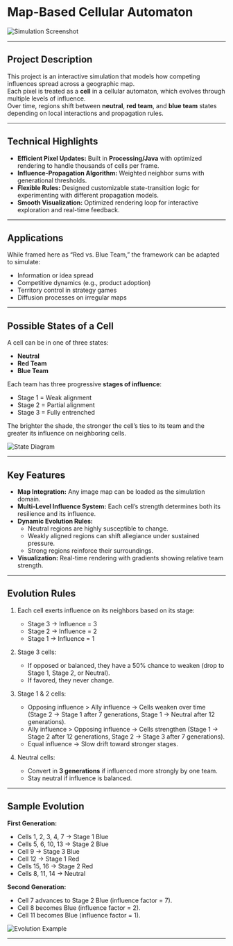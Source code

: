 # Map-Based Cellular Automaton  

![Simulation Screenshot](images/sample.png) <!-- Replace with your own image -->

---

## Project Description  

This project is an interactive simulation that models how competing influences spread across a geographic map.  
Each pixel is treated as a **cell** in a cellular automaton, which evolves through multiple levels of influence.  
Over time, regions shift between **neutral**, **red team**, and **blue team** states depending on local interactions and propagation rules.  

---

## Technical Highlights  

- **Efficient Pixel Updates:** Built in **Processing/Java** with optimized rendering to handle thousands of cells per frame.  
- **Influence-Propagation Algorithm:** Weighted neighbor sums with generational thresholds.  
- **Flexible Rules:** Designed customizable state-transition logic for experimenting with different propagation models.  
- **Smooth Visualization:** Optimized rendering loop for interactive exploration and real-time feedback.  

---

## Applications  

While framed here as “Red vs. Blue Team,” the framework can be adapted to simulate:  

- Information or idea spread  
- Competitive dynamics (e.g., product adoption)  
- Territory control in strategy games  
- Diffusion processes on irregular maps  

---

## Possible States of a Cell  

A cell can be in one of three states:  

- **Neutral**  
- **Red Team**  
- **Blue Team**  

Each team has three progressive **stages of influence**:  

- Stage 1 = Weak alignment  
- Stage 2 = Partial alignment  
- Stage 3 = Fully entrenched  

The brighter the shade, the stronger the cell’s ties to its team and the greater its influence on neighboring cells.  

![State Diagram](images/states.png) <!-- Replace with your own diagram -->

---

## Key Features  

- **Map Integration:** Any image map can be loaded as the simulation domain.  
- **Multi-Level Influence System:** Each cell’s strength determines both its resilience and its influence.  
- **Dynamic Evolution Rules:**  
  - Neutral regions are highly susceptible to change.  
  - Weakly aligned regions can shift allegiance under sustained pressure.  
  - Strong regions reinforce their surroundings.  
- **Visualization:** Real-time rendering with gradients showing relative team strength.  

---

## Evolution Rules  

1. Each cell exerts influence on its neighbors based on its stage:  
   - Stage 3 → Influence = 3  
   - Stage 2 → Influence = 2  
   - Stage 1 → Influence = 1  

2. Stage 3 cells:  
   - If opposed or balanced, they have a 50% chance to weaken (drop to Stage 1, Stage 2, or Neutral).  
   - If favored, they never change.  

3. Stage 1 & 2 cells:  
   - Opposing influence > Ally influence → Cells weaken over time (Stage 2 → Stage 1 after 7 generations, Stage 1 → Neutral after 12 generations).  
   - Ally influence > Opposing influence → Cells strengthen (Stage 1 → Stage 2 after 12 generations, Stage 2 → Stage 3 after 7 generations).  
   - Equal influence → Slow drift toward stronger stages.  

4. Neutral cells:  
   - Convert in **3 generations** if influenced more strongly by one team.  
   - Stay neutral if influence is balanced.  

---

## Sample Evolution  

**First Generation:**  
- Cells 1, 2, 3, 4, 7 → Stage 1 Blue  
- Cells 5, 6, 10, 13 → Stage 2 Blue  
- Cell 9 → Stage 3 Blue  
- Cell 12 → Stage 1 Red  
- Cells 15, 16 → Stage 2 Red  
- Cells 8, 11, 14 → Neutral  

**Second Generation:**  
- Cell 7 advances to Stage 2 Blue (influence factor = 7).  
- Cell 8 becomes Blue (influence factor = 2).  
- Cell 11 becomes Blue (influence factor = 1).  

![Evolution Example](images/evolution.png) <!-- Replace with your evolution example screenshot -->

---

